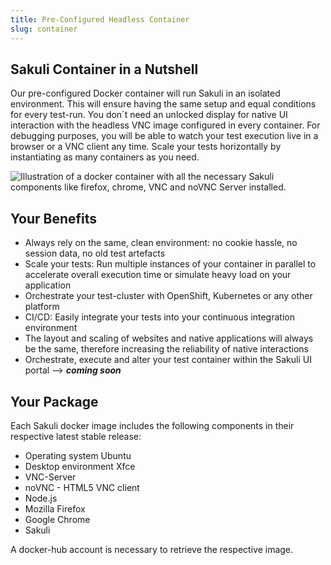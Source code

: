 ```yaml
---
title: Pre-Configured Headless Container
slug: container
---
```

## Sakuli Container in a Nutshell

Our pre-configured Docker container will run Sakuli in an isolated environment. This will ensure having the same setup and equal conditions for every test-run. You don´t need an unlocked display for native UI interaction with the headless VNC image configured in every container. For debugging purposes, you will be able to watch your test execution live in a browser or a VNC client any time. Scale your tests horizontally by instantiating as many containers as you need.

<img src="/images/content/container.svg" alt="Illustration of a docker container with all the necessary Sakuli components like firefox, chrome, VNC and noVNC Server installed." style="max-height: 400px;" />

## Your Benefits

- Always rely on the same, clean environment: no cookie hassle, no session data, no old test artefacts
- Scale your tests: Run multiple instances of your container in parallel to accelerate overall execution time or simulate heavy load on your application
- Orchestrate your test-cluster with OpenShift, Kubernetes or any other platform
- CI/CD: Easily integrate your tests into your continuous integration environment
- The layout and scaling of websites and native applications will always be the same, therefore increasing the reliability of native interactions
- Orchestrate, execute and alter your test container within the Sakuli UI portal --> __*coming soon*__


## Your Package

Each Sakuli docker image includes the following components in their respective latest stable release:

- Operating system Ubuntu
- Desktop environment Xfce
- VNC-Server
- noVNC - HTML5 VNC client
- Node.js
- Mozilla Firefox
- Google Chrome
- Sakuli

A docker-hub account is necessary to retrieve the respective image.
